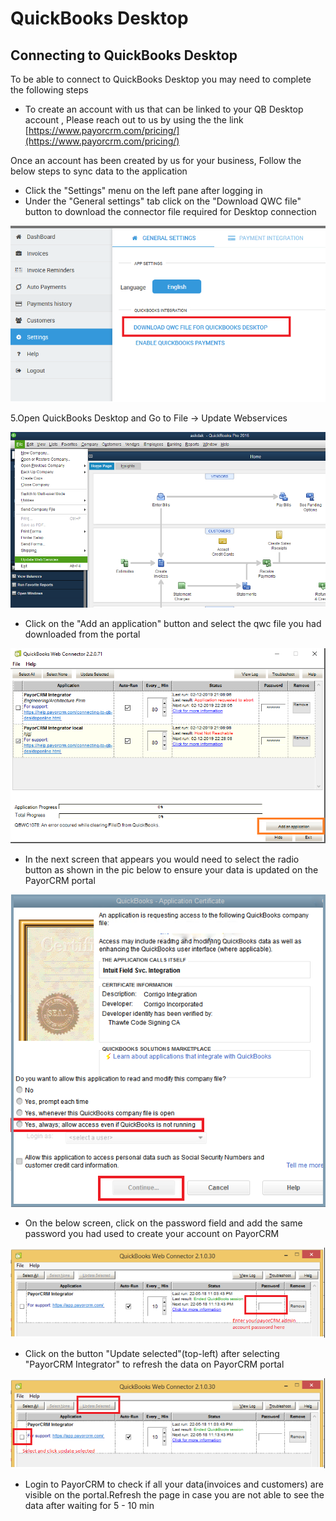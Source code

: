 # QuickBooks Desktop



## Connecting to QuickBooks Desktop

To be able to connect to QuickBooks Desktop you may need to complete the following steps



* To create an account with us that can be linked to your QB Desktop account , Please reach out to us by using the the link [https://www.payorcrm.com/pricing/](https://www.payorcrm.com/pricing/)

Once an account has been created by us for your business, Follow the below steps to sync data to the application

* Click the "Settings" menu on the left pane after logging in
* Under the "General settings" tab click on the "Download QWC file" button to download the connector file required for Desktop connection



![General settings -> Download QWC file](../../.gitbook/assets/qwc-download.png)

5.Open QuickBooks Desktop and Go to File -> Update Webservices

![File -> Update Webservices](../../.gitbook/assets/qb.PNG)



* Click on the "Add an application" button and select the qwc file you had downloaded from the portal&#x20;

![](../../.gitbook/assets/add-application2.png)

* In the next screen that appears you would need to select the radio button as shown in the pic below to ensure your data is updated on the PayorCRM portal

![](../../.gitbook/assets/qb-desktop-access.png)

* On the below screen, click on the password field and add the same password you had used to create your account on PayorCRM

![Enter your payorCRM admin account password in the red box](../../.gitbook/assets/qbd-password.png)

* Click on the button "Update selected"(top-left) after selecting "PayorCRM Integrator" to refresh the data on PayorCRM portal

![Click update selected](../../.gitbook/assets/qb-web-connector-update.png)

* Login to PayorCRM to check if all your data(invoices and customers) are visible on the portal.Refresh the page in case you are not able to see the data after waiting for 5 - 10 min
